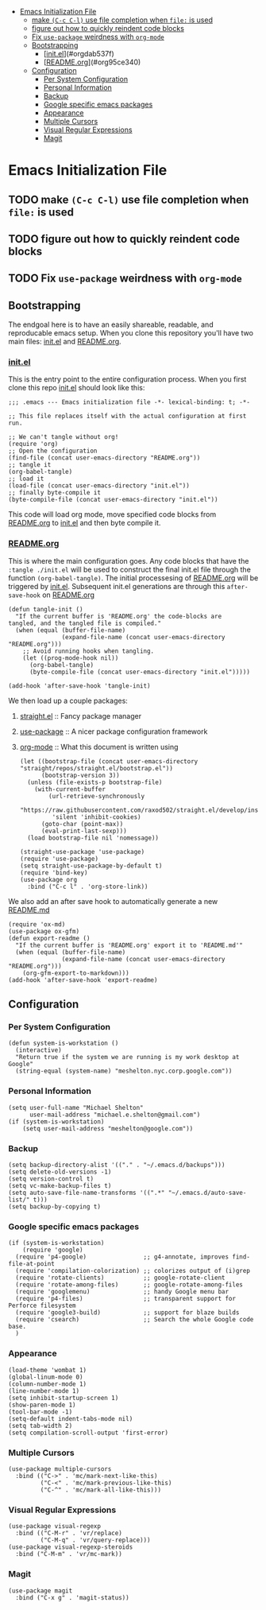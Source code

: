 - [Emacs Initialization File](#org0e7dffe)
  - [make `(C-c C-l)` use file completion when `file:` is used](#orgf4e80d8)
  - [figure out how to quickly reindent code blocks](#org2903067)
  - [Fix `use-package` weirdness with `org-mode`](#org69a1261)
  - [Bootstrapping](#org661e16c)
    - [[init.el](init.el)](#orgdab537f)
    - [[README.org](README.md)](#org95ce340)
  - [Configuration](#orgc1380fa)
    - [Per System Configuration](#org0ba2aa7)
    - [Personal Information](#org6144c52)
    - [Backup](#org502bc88)
    - [Google specific emacs packages](#orgffe4440)
    - [Appearance](#orgac4035c)
    - [Multiple Cursors](#org67b7521)
    - [Visual Regular Expressions](#org549061d)
    - [Magit](#orgee55c19)



<a id="org0e7dffe"></a>

# Emacs Initialization File


<a id="orgf4e80d8"></a>

## TODO make `(C-c C-l)` use file completion when `file:` is used


<a id="org2903067"></a>

## TODO figure out how to quickly reindent code blocks


<a id="org69a1261"></a>

## TODO Fix `use-package` weirdness with `org-mode`


<a id="org661e16c"></a>

## Bootstrapping

The endgoal here is to have an easily shareable, readable, and reproducable emacs setup. When you clone this repository you'll have two main files: [init.el](init.el) and [README.org](README.md).


<a id="orgdab537f"></a>

### [init.el](init.el)

This is the entry point to the entire configuration process. When you first clone this repo [init.el](init.el) should look like this:

```emacs-lisp
;;; .emacs --- Emacs initialization file -*- lexical-binding: t; -*-

;; This file replaces itself with the actual configuration at first run.

;; We can't tangle without org!
(require 'org)
;; Open the configuration
(find-file (concat user-emacs-directory "README.org"))
;; tangle it
(org-babel-tangle)
;; load it
(load-file (concat user-emacs-directory "init.el"))
;; finally byte-compile it
(byte-compile-file (concat user-emacs-directory "init.el"))
```

This code will load org mode, move specified code blocks from [README.org](README.md) to [init.el](init.el) and then byte compile it.


<a id="org95ce340"></a>

### [README.org](README.md)

This is where the main configuration goes. Any code blocks that have the `:tangle ./init.el` will be used to construct the final init.el file through the function `(org-babel-tangle)`. The initial processesing of [README.org](README.md) will be triggered by [init.el](init.el). Subsequent init.el generations are through this `after-save-hook` on [README.org](README.md)

```emacs-lisp
(defun tangle-init ()
  "If the current buffer is 'README.org' the code-blocks are
tangled, and the tangled file is compiled."
  (when (equal (buffer-file-name)
               (expand-file-name (concat user-emacs-directory "README.org")))
    ;; Avoid running hooks when tangling.
    (let ((prog-mode-hook nil))
      (org-babel-tangle)
      (byte-compile-file (concat user-emacs-directory "init.el")))))

(add-hook 'after-save-hook 'tangle-init)
```

We then load up a couple packages:

1.  [straight.el](https://github.com/raxod502/straight.el) :: Fancy package manager
2.  [use-package](https://github.com/jwiegley/use-package) :: A nicer package configuration framework
3.  [org-mode](https://orgmode.org/) :: What this document is written using
    
    ```emacs-lisp
    (let ((bootstrap-file (concat user-emacs-directory "straight/repos/straight.el/bootstrap.el"))
          (bootstrap-version 3))
      (unless (file-exists-p bootstrap-file)
        (with-current-buffer
            (url-retrieve-synchronously
             "https://raw.githubusercontent.com/raxod502/straight.el/develop/install.el"
             'silent 'inhibit-cookies)
          (goto-char (point-max))
          (eval-print-last-sexp)))
      (load bootstrap-file nil 'nomessage))
    
    (straight-use-package 'use-package)
    (require 'use-package)
    (setq straight-use-package-by-default t)
    (require 'bind-key)
    (use-package org
      :bind ("C-c l" . 'org-store-link))
    
    ```

We also add an after save hook to automatically generate a new [README.md](README.md)

```emacs-lisp
(require 'ox-md)
(use-package ox-gfm)
(defun export-readme ()
  "If the current buffer is 'README.org' export it to 'README.md'"
  (when (equal (buffer-file-name)
               (expand-file-name (concat user-emacs-directory "README.org")))
    (org-gfm-export-to-markdown)))
(add-hook 'after-save-hook 'export-readme)
```


<a id="orgc1380fa"></a>

## Configuration


<a id="org0ba2aa7"></a>

### Per System Configuration

```emacs-lisp
(defun system-is-workstation ()
  (interactive)
  "Return true if the system we are running is my work desktop at Google"
  (string-equal (system-name) "meshelton.nyc.corp.google.com"))
```


<a id="org6144c52"></a>

### Personal Information

```emacs-lisp
(setq user-full-name "Michael Shelton"
      user-mail-address "michael.e.shelton@gmail.com")
(if (system-is-workstation)
    (setq user-mail-address "meshelton@google.com"))
```


<a id="org502bc88"></a>

### Backup

```emacs-lisp
(setq backup-directory-alist '(("." . "~/.emacs.d/backups")))
(setq delete-old-versions -1)
(setq version-control t)
(setq vc-make-backup-files t)
(setq auto-save-file-name-transforms '((".*" "~/.emacs.d/auto-save-list/" t)))
(setq backup-by-copying t)
```


<a id="orgffe4440"></a>

### Google specific emacs packages

```emacs-lisp
(if (system-is-workstation)
    (require 'google)
  (require 'p4-google)                ;; g4-annotate, improves find-file-at-point
  (require 'compilation-colorization) ;; colorizes output of (i)grep
  (require 'rotate-clients)           ;; google-rotate-client
  (require 'rotate-among-files)       ;; google-rotate-among-files
  (require 'googlemenu)               ;; handy Google menu bar
  (require 'p4-files)                 ;; transparent support for Perforce filesystem
  (require 'google3-build)            ;; support for blaze builds
  (require 'csearch)                  ;; Search the whole Google code base.
  )
```


<a id="orgac4035c"></a>

### Appearance

```emacs-lisp
(load-theme 'wombat 1)
(global-linum-mode 0)
(column-number-mode 1)
(line-number-mode 1)
(setq inhibit-startup-screen 1)
(show-paren-mode 1)
(tool-bar-mode -1)
(setq-default indent-tabs-mode nil)
(setq tab-width 2)
(setq compilation-scroll-output 'first-error)
```


<a id="org67b7521"></a>

### Multiple Cursors

```emacs-lisp
(use-package multiple-cursors
  :bind (("C->" . 'mc/mark-next-like-this)
         ("C-<" . 'mc/mark-previous-like-this)
         ("C-^" . 'mc/mark-all-like-this)))

```


<a id="org549061d"></a>

### Visual Regular Expressions

```emacs-lisp
(use-package visual-regexp
  :bind (("C-M-r" . 'vr/replace)
         ("C-M-q" . 'vr/query-replace)))
(use-package visual-regexp-steroids
  :bind ("C-M-m" . 'vr/mc-mark))
```


<a id="orgee55c19"></a>

### Magit

```emacs-lisp
(use-package magit
  :bind ("C-x g" . 'magit-status))
```

